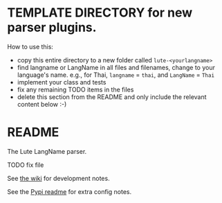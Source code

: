 # TEMPLATE DIRECTORY for new parser plugins.

How to use this:

* copy this entire directory to a new folder called `lute-<yourlangname>`
* find langname or LangName in all files and filenames, change to your language's name.  e.g., for Thai, `langname` = `thai`, and `LangName` = `Thai`
* implement your class and tests
* fix any remaining TODO items in the files
* delete this section from the README and only include the relevant content below :-)


# README

The Lute LangName parser.

TODO fix file

See [the wiki](https://github.com/LuteOrg/lute-v3/wiki/Developing-language-parser-plugins) for development notes.

See the [Pypi readme](./README_PyPi.md) for extra config notes.